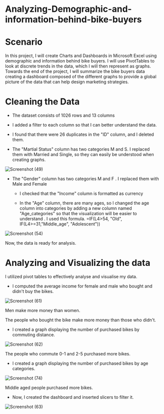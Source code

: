 # Analyzing-Demographic-and-information-behind-bike-buyers

# Scenario

In this project, I will create Charts and Dashboards in Microsoft Excel using demographic and information behind bike buyers. I will use PivotTables to look at discrete trends in the data, which I will then represent as graphs. Towards the end of the project, I will summarize the bike buyers data creating a dashboard composed of the different graphs to provide a global picture of the data that can help design marketing strategies.

# Cleaning the Data

- The dataset consists of 1026 rows and 13 columns

- I added a filter to each column so that I can better understand the data.

- I found that there were 26 duplicates in the "ID" column, and I deleted them.

- The "Martial Status" column has two categories M and S. I replaced them with Married and Single, so they can easily be understood when creating graphs.

![Screenshot (49)](https://github.com/monzirzomrawi/Analyzing-Demographic-and-information-behind-bike-buyers/assets/172976501/2e52490f-c4b2-45fd-9984-482701258bc9)

- The "Gender" column has two categories M and F . I replaced them with Male and Female

  - I checked that the "Income" column is formatted as currency
 
  - In the "Age" column, there are many ages, so I changed the age column into categories by adding a new column named "Age_categories" so that the visualization will be easier to understand . I used this formula.
=IF(L4>54, "Old", IF(L4>=31,"Middle_age", "Adolescent"))

![Screenshot (54)](https://github.com/monzirzomrawi/Analyzing-Demographic-and-information-behind-bike-buyers/assets/172976501/86168c71-c392-4802-9edd-cb8ef8fc9a31)

Now, the data is ready for analysis.



# Analyzing and Visualizing the data

I utilized pivot tables to effectively analyse and visualise my data.

- I computed the average income for female and male who bought and didn't buy the bikes.

![Screenshot (61)](https://github.com/monzirzomrawi/Analyzing-Demographic-and-information-behind-bike-buyers/assets/172976501/78deb220-bda8-42ee-bb0f-b4397e6e2ae2)
 
Men make more money than women.

The people who bought the bike make more money than those who didn't. 

- I created a graph displaying the number of purchased bikes by commuting distance.

![Screenshot (62)](https://github.com/monzirzomrawi/Analyzing-Demographic-and-information-behind-bike-buyers/assets/172976501/fcd650d3-b514-4671-ad9d-115fbcfe9836)
 
The people who commute 0-1 and 2-5 purchased more bikes.

- I created a graph displaying the number of purchased bikes by age categories.

![Screenshot (74)](https://github.com/monzirzomrawi/Analyzing-Demographic-and-information-behind-bike-buyers/assets/172976501/71850764-dc02-4263-bbdb-f0cc5a84d8c3)

Middle aged people purchased more bikes.

- Now, I created the dashboard and inserted slicers to filter it.

![Screenshot (63)](https://github.com/monzirzomrawi/Analyzing-Demographic-and-information-behind-bike-buyers/assets/172976501/70d9b083-fc56-44e2-99cf-fd9ebdcba0a5)

 







